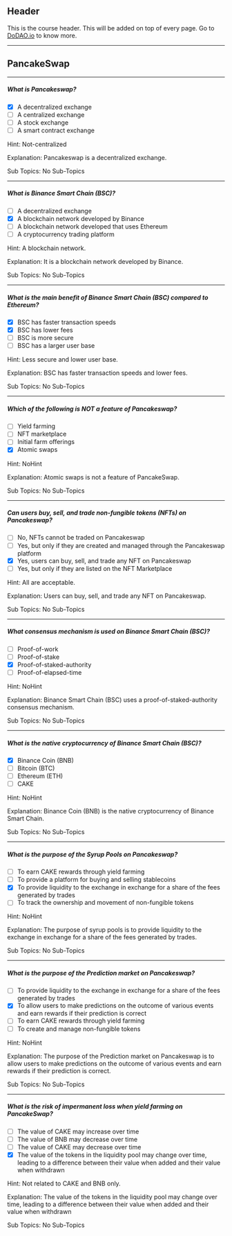 ## Header
This is the course header. This will be added on top of every page. Go to [DoDAO.io](https://www.dodao.io) to know more.

 ---
 
 ## PancakeSwap
 
 
---

##### What is Pancakeswap?  

- [x]  A decentralized exchange
- [ ]  A centralized exchange
- [ ]  A stock exchange
- [ ]  A smart contract exchange
  
Hint: Not-centralized
         
Explanation: Pancakeswap is a decentralized exchange.

Sub Topics: No Sub-Topics
 

---

##### What is Binance Smart Chain (BSC)?  

- [ ]  A decentralized exchange
- [x]  A blockchain network developed by Binance
- [ ]  A blockchain network developed that uses Ethereum
- [ ]  A cryptocurrency trading platform
  
Hint: A blockchain network.
         
Explanation: It is a blockchain network developed by Binance.

Sub Topics: No Sub-Topics
 

---

##### What is the main benefit of Binance Smart Chain (BSC) compared to Ethereum?  

- [x]  BSC has faster transaction speeds
- [x]  BSC has lower fees
- [ ]  BSC is more secure
- [ ]  BSC has a larger user base
  
Hint: Less secure and lower user base.
         
Explanation: BSC has faster transaction speeds and lower fees.

Sub Topics: No Sub-Topics
 

---

##### Which of the following is NOT a feature of Pancakeswap?  

- [ ]  Yield farming
- [ ]  NFT marketplace
- [ ]  Initial farm offerings
- [x]  Atomic swaps
  
Hint: NoHint
         
Explanation: Atomic swaps is not a feature of PancakeSwap.

Sub Topics: No Sub-Topics
 

---

##### Can users buy, sell, and trade non-fungible tokens (NFTs) on Pancakeswap?  

- [ ]  No, NFTs cannot be traded on Pancakeswap
- [ ]  Yes, but only if they are created and managed through the Pancakeswap platform
- [x]  Yes, users can buy, sell, and trade any NFT on Pancakeswap
- [ ]  Yes, but only if they are listed on the NFT Marketplace
  
Hint: All are acceptable.
         
Explanation: Users can buy, sell, and trade any NFT on Pancakeswap.

Sub Topics: No Sub-Topics
 

---

##### What consensus mechanism is used on Binance Smart Chain (BSC)?  

- [ ]  Proof-of-work
- [ ]  Proof-of-stake
- [x]  Proof-of-staked-authority
- [ ]  Proof-of-elapsed-time
  
Hint: NoHint
         
Explanation: Binance Smart Chain (BSC) uses a proof-of-staked-authority consensus mechanism.

Sub Topics: No Sub-Topics
 

---

##### What is the native cryptocurrency of Binance Smart Chain (BSC)?  

- [x]  Binance Coin (BNB)
- [ ]  Bitcoin (BTC)
- [ ]  Ethereum (ETH)
- [ ]  CAKE
  
Hint: NoHint
         
Explanation: Binance Coin (BNB) is the native cryptocurrency of Binance Smart Chain.

Sub Topics: No Sub-Topics
 

---

##### What is the purpose of the Syrup Pools on Pancakeswap?  

- [ ]  To earn CAKE rewards through yield farming
- [ ]  To provide a platform for buying and selling stablecoins
- [x]  To provide liquidity to the exchange in exchange for a share of the fees generated by trades
- [ ]  To track the ownership and movement of non-fungible tokens
  
Hint: NoHint
         
Explanation: The purpose of syrup pools is to provide liquidity to the exchange in exchange for a share of the fees generated by trades.

Sub Topics: No Sub-Topics
 

---

##### What is the purpose of the Prediction market on Pancakeswap?  

- [ ]  To provide liquidity to the exchange in exchange for a share of the fees generated by trades
- [x]  To allow users to make predictions on the outcome of various events and earn rewards if their prediction is correct
- [ ]  To earn CAKE rewards through yield farming
- [ ]  To create and manage non-fungible tokens
  
Hint: NoHint
         
Explanation: The purpose of the Prediction market on Pancakeswap is to allow users to make predictions on the outcome of various events and earn rewards if their prediction is correct.

Sub Topics: No Sub-Topics
 

---

##### What is the risk of impermanent loss when yield farming on PancakeSwap?  

- [ ]  The value of CAKE may increase over time
- [ ]  The value of BNB may decrease over time
- [ ]  The value of CAKE may decrease over time
- [x]  The value of the tokens in the liquidity pool may change over time, leading to a difference between their value when added and their value when withdrawn
  
Hint: Not related to CAKE and BNB only.
         
Explanation: The value of the tokens in the liquidity pool may change over time, leading to a difference between their value when added and their value when withdrawn

Sub Topics: No Sub-Topics
 
